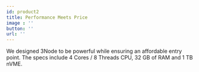```yaml
---
id: product2
title: Performance Meets Price
image : ''
button: ''
url: ''
---
```

We designed 3Node to be powerful while ensuring an affordable entry point. The specs include 4 Cores / 8 Threads CPU, 32 GB of RAM and 1 TB nVME.

